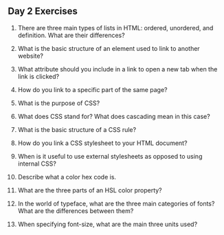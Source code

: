 ## Day 2 Exercises


1.  There are three main types of lists in HTML: ordered, unordered, and definition. What are their differences?
2.  What is the basic structure of an element used to link to another website?
3.  What attribute should you include in a link to open a new tab when the link is clicked?
4.  How do you link to a specific part of the same page?


1.  What is the purpose of CSS?
2.  What does CSS stand for? What does cascading mean in this case?
3.  What is the basic structure of a CSS rule?
4.  How do you link a CSS stylesheet to your HTML document?
5.  When is it useful to use external stylesheets as opposed to using internal CSS?
6.  Describe what a color hex code is.
7.  What are the three parts of an HSL color property?
8.  In the world of typeface, what are the three main categories of fonts? What are the differences between them?
9.  When specifying font-size, what are the main three units used?
